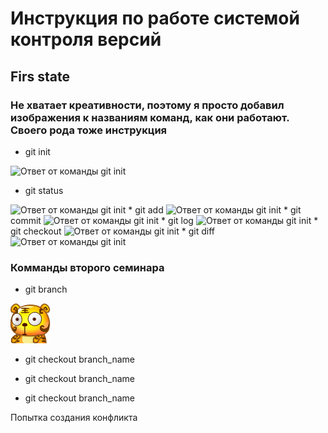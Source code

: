 # Инструкция по работе системой контроля версий

## Firs state

### Не хватает креативности, поэтому я просто добавил изображения к названиям команд, как они работают. Своего рода тоже инструкция

* git init
<image src="img/init.png" alt="Ответ от команды git init">

* git stаtus
<image src="img/status.png" alt="Ответ от команды git init">
* git add
<image src="img/add.png" alt="Ответ от команды git init">
* git commit
<image src="img/commit.png" alt="Ответ от команды git init">
* git log
<image src="img/log.png" alt="Ответ от команды git init">
* git checkout
<image src="img/checkout.png" alt="Ответ от команды git init">
* git diff
<image src="img/diff.png" alt="Ответ от команды git init">

### Комманды второго семинара

* git branch

![name png](img/2_005.gif)

* git checkout branch_name

* git checkout branch_name

* git checkout branch_name

Попытка создания конфликта
